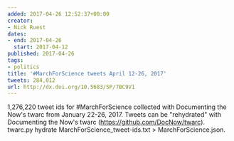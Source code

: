 ```yaml
---
added: 2017-04-26 12:52:37+00:00
creator:
- Nick Ruest
dates:
- end: 2017-04-26
  start: 2017-04-12
published: 2017-04-26
tags:
- politics
title: '#MarchForScience tweets April 12-26, 2017'
tweets: 284,012
url: http://dx.doi.org/10.5683/SP/7BC9V1
---
```


1,276,220 tweet ids for #MarchForScience collected with Documenting the Now's twarc from January 22-26, 2017. Tweets can be "rehydrated" with Documenting the Now's twarc (https://github.com/DocNow/twarc). twarc.py hydrate MarchForScience_tweet-ids.txt > MarchForScience.json.
